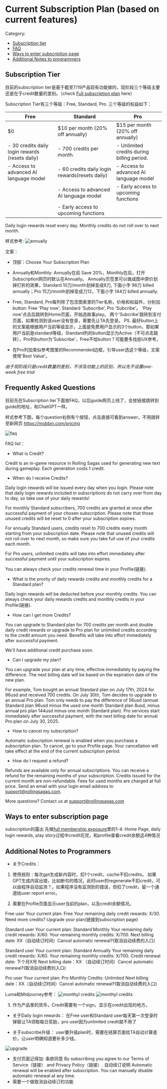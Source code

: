 # Current Subscription Plan (based on current features)

Category:
- [Subscription tier](#subscription-page)
- [FAQ](#frequently-asked-questions)
- [Ways to enter subscription page](#ways-to-enter-subscription-page) 
- [Additional Notes to programmers](#notes-to-programmers)

## Subscription Tier
目前的subscription tier是基于截至7/19产品现有功能做的，现阶段三个等级主要还是在于credit数量的差别。（check [Full subscription plan](README.md/#rs-monetization-plan) here）

Subscription Tier有三个等级：Free, Standard, Pro. 三个等级的权益如下：

| Free                                 | Standard                                | Pro                                 |
|--------------------------------------|-----------------------------------------|-------------------------------------|
| $0                                 | $10 per month (20% off annually)        | $15 per month (20% off annually)    |
| - 30 credits daily login rewards (resets daily) | - 700 credits per month. | - Unlimited credits during billing period.                |
| - Access to advanced AI language model        | - 60 credits daily login rewards(resets daily)                | - Access to advanced AI language model       |
|                                      | - Access to advanced AI language model           | - Early access to upcoming functions|
|                                      | - Early access to upcoming functions    |                                     |

Daily login rewards reset every day. Monthly credits do not roll over to next month.


样式参考:
![annually](rs-monetization/yearly.png)

文案：
- 顶部：Choose Your Subscription Plan
- Annually和Monthly: Annually在前 Save 20%，Monthly在后，打开Subscription网页时默认在Annually。
Annually页签里可以做成图中原价划掉打折的效果，Standard 10刀/month划掉变成8刀, 下面小字 96刀 billed annually；Pro 15刀/month划掉变成刀12，下面小字 144刀 billed annually. 

- Free, Standard, Pro每列除了包含图表里的Tier名称，价格和权益外，分别加button: Free 'Play now', Standard 'Subscribe', Pro 'Subcribe'。
'Play now'点击后跳转到Home页面，开始选故事play。
两个'Subcribe'跳转到支付页面，如果检测到该user没有登录，需要先让TA先登录。
PS. 最好button上的文案能根据用户当前等级显示，上面是免费用户显示的3个button，那如果用户当前是standard等级，Standard列的button显示为Active（不可点击跳转），Pro列button为'Subscribe'，Free不给button？可能要多找些UX参考。

- 在Pro列加类似参考图里的Recommended边框，引导user选这个等级，文案使用'Best Value'。

*由于现阶段只是credit数量的差别，不涉及功能上的区别，所以先不设置one-week free trial*

## Frequently Asked Questions

目前先在Subscription tier下面放FAQ，以后guide网页上线了，会放链接跳转到guide的地址，和ChatGPT一样。

样式参考下图，每个question右侧有个按钮，点击直接可看到answer，不用跳转至新网页 https://mobbin.com/pricing

![faq](rs-monetization/pay_faq.png)

FAQ list：
- What is Credit?<br>

Credit is an in-game resource in Rolling Sagas used for generating new text during gameplay. Each generation costs 1 credit.

- When do I receive Credits?<br>

Daily login rewards will be issued every day when you login. Please note that daily login rewards included in subscriptions do not carry over from day to day, so take use of your daily rewards!

For monthly Standard subscribers, 700 credits are granted at once after successful payment of your chosen subscription. Please note that those unused credits will be reset to 0 after your subscription expires.

For annually Standard users, credits reset to 700 credits every month starting from your subscription date. Please note that unused credits will not roll over to next month, so make sure you take full use of your credits each month.

For Pro users, unlimited credits will take into effort immediately after successful payment until your subscription expires.

You can always check your credits renewal time in your Profile(链接).

- What is the prority of daily rewards credits and monthly credits for a Standard plan?

Daily login rewards will be deducted before your monthly credits. You can always check your daily rewards credits and monthly credits in your Profile(链接).

- How can I get more Credits? 

You can upgrade to Standard plan for 700 credits per month and double daily credit rewards or upgrade to Pro plan for unlimited credits according to the credit amount you need. Benefits will take into effort immediately after successful payment. 

We'll have additional credit purchase soon.

- Can I upgrade my plan?<br>

You can upgrade your plan at any time, effective immediately by paying the difference. The next billing date will be based on the expiration date of the new plan.

For example, Tom bought an annual Standard plan on July 17th, 2024 for 96usd and received 700 credits. On July 30th, Tom decides to upgrade to an annual Pro plan. Tom only needs to pay the difference of 56usd (annual Standard plan 96usd minus the used one month Standard plan 8usd, minus annual pro plan 144usd minus one month Standard plan). Pro services start immediately after successful payment, with the next billing date for annual Pro plan on July 30, 2025.

- How to cancel my subscription?<br>

Automatic subscription renewal is enabled when you purchase a subscription plan. To cancel, go to your Profile page. Your cancellation will take effect at the end of the current subscription period.

- How do I request a refund?<br>

Refunds are available only for annual subscriptions. You can receive a refund for the remaining months of your subscription. Credits issued for the current month are non-refundable. Fees for used months are charged at full price. Send an email with your login email address to support@rollingsagas.com.

More questions? Contact us at support@rollingsagas.com

## Ways to enter subscription page
subscription的露出
先做[full membership exposure](README.md/#membership-exposure)里的1-4: Home Page, daily login rewards, play story过程中credit花完，和profile查看credit余额这4种情况  

## Additional Notes to Programmers
- 关于Credits：
1. 使用规则：每次gpt生成新内容时，扣1个credit，cache不扣credits。
如果GPT生成内容出错，比如断句的情况，此时user的regenerate不扣credit，可以由程序自动监测？。如果程序没有监测到的错误，但扣了credit，留一个通道给user report error。

2. 需要在Profile页面显示user当前的plan，以及credit余额情况。

Free user
Your current plan: Free
Your remaining daily credit rewards: X/30. Need more credits? Upgrade your plan(链接到subscription page)

Standard user
Your current plan: Standard Monthly
Your remaining daily credit rewards: X/60.
Your remaining monthly credits: X/700. Next billing date: XX（自动续订时间）Cancel automatic renewal?(取消自动续费的入口)

Standard user
Your current plan: Standard Annually
Your remaining daily credit rewards: X/60.
Your remaining monthly credits: X/700. Credit renewal date: 下个月X号 
Next billing date：XX （自动续订时间）Cancel automatic renewal?(取消自动续费的入口)

Pro user
Your current plan: Pro Monthly
Credits: Unlimited
Next billing date：XX（自动续订时间）Cancel automatic renewal?(取消自动续费的入口)

Luma和Midjourney参考：
![monthyl credits](rs-monetization/monthly%20renew.png)
![monthyl credits](rs-monetization/currentplan.png)

3. 作为产品里的货币，Credit需要有一个sign，显示在credit出现的地方。

- 关于Daily login rewards：
在Free user和Standard user每天第一次登录时弹窗让TA领取每日奖励，pro user因为unlimited credit就不用了

- 关于subscribe升级：
user要升级plan时，需要在结算页面给TA自动计算差价，让user明确知道要补多少钱。

![upgrade](rs-monetization/upgrade.png)

- 支付页面记得加:
条款同意 By subscribing you agree to our Terms of Service（链接） and Privacy Policy（链接）.
自动续订说明 Automatic renewal will be enabled after subscription. You can manually disable automatic renewal at any time. 
- 需要一个做取消自动续订的功能